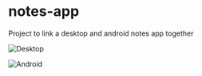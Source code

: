 # notes-app
Project to link a desktop and android notes app together

![Desktop](https://i.imgur.com/mUJSzMV.png)

![Android](https://i.imgur.com/FQAXaWi.png)
